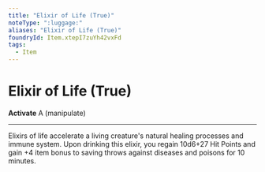 ```yaml
---
title: "Elixir of Life (True)"
noteType: ":luggage:"
aliases: "Elixir of Life (True)"
foundryId: Item.xtepI7zuYh42vxFd
tags:
  - Item
---
```


# Elixir of Life (True)

**Activate** A (manipulate)

* * *

Elixirs of life accelerate a living creature's natural healing processes and immune system. Upon drinking this elixir, you regain 10d6+27 Hit Points and gain +4 item bonus to saving throws against diseases and poisons for 10 minutes.


